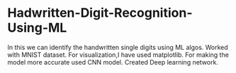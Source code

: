 # Hadwritten-Digit-Recognition-Using-ML
In this we can identify the handwritten single digits using ML algos.
Worked with MNIST dataset. For visualization,I have used matplotlib.
For making the model more accurate used CNN model.
Created Deep learning network.

